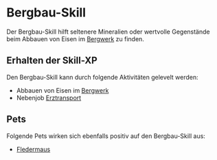 # Bergbau-Skill 

Der Bergbau-Skill hilft seltenere Mineralien oder wertvolle Gegenstände beim Abbauen von Eisen im [Bergwerk](../../pages/nebenjobs/bergbau.md) zu finden.

## Erhalten der Skill-XP 
Den Bergbau-Skill kann durch folgende Aktivitäten gelevelt werden:

* Abbauen von Eisen im [Bergwerk](../../pages/nebenjobs/bergbau.md)
* Nebenjob [Erztransport](../../pages/nebenjobs/erztransport.md)

## Pets 
Folgende Pets wirken sich ebenfalls positiv auf den Bergbau-Skill aus:

* [Fledermaus](../../pages/pets/fledermaus.md)

